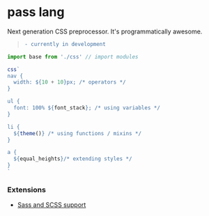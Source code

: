 # pass lang
Next generation CSS preprocessor. It's programmatically awesome.
> ```diff
> - currently in development
> ```

```js
import base from './css' // import modules

css`
nav {
  width: ${10 + 10}px; /* operators */
}

ul {
  font: 100% ${font_stack}; /* using variables */
}

li {
  ${theme()} /* using functions / mixins */
}

a {
  ${equal_heights}/* extending styles */
}
`
```

### Extensions
- [Sass and SCSS support](https://github.com/ksenginew/pass-lang/tree/main/packages/sass#readme)

